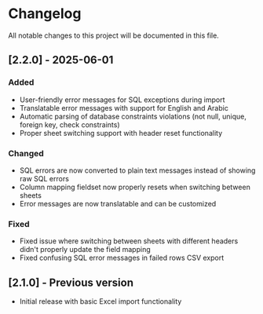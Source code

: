 # Changelog

All notable changes to this project will be documented in this file.

## [2.2.0] - 2025-06-01

### Added
- User-friendly error messages for SQL exceptions during import
- Translatable error messages with support for English and Arabic
- Automatic parsing of database constraints violations (not null, unique, foreign key, check constraints)
- Proper sheet switching support with header reset functionality

### Changed
- SQL errors are now converted to plain text messages instead of showing raw SQL errors
- Column mapping fieldset now properly resets when switching between sheets
- Error messages are now translatable and can be customized

### Fixed
- Fixed issue where switching between sheets with different headers didn't properly update the field mapping
- Fixed confusing SQL error messages in failed rows CSV export

## [2.1.0] - Previous version
- Initial release with basic Excel import functionality 